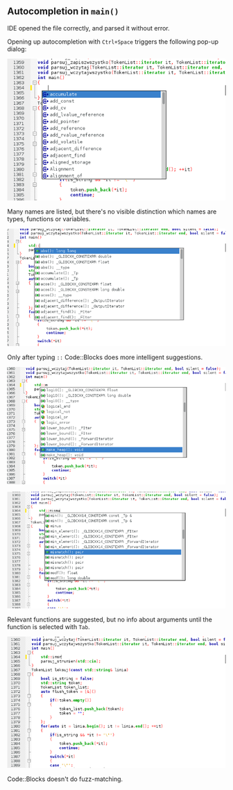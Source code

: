 Autocompletion in `main()`
--------------------------

IDE opened the file correctly, and parsed it without error.

Opening up autocompletion with `Ctrl+Space` triggers the following pop-up dialog:

![no-type](_1.png)

Many names are listed, but there's no visible distinction which names are types, functions or variables.

![std_](_2.png)

Only after typing `::` Code::Blocks does more intelligent suggestions.

![std_m](_3.png)



![std_misma](_4.png)

Relevant functions are suggested, but no info about arguments until the function is selected with `Tab`.

![std_imsm](_5.png)

Code::Blocks doesn't do fuzz-matching.